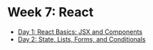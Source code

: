 # Week 7: React

- [Day 1: React Basics: JSX and Components](./d1)
- [Day 2: State, Lists, Forms, and Conditionals](./d2)
